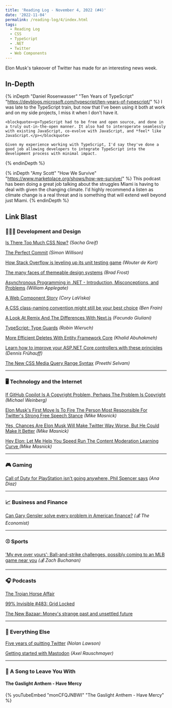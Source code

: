 ```yaml
---
title: 'Reading Log - November 4, 2022 (#4)'
date: '2022-11-04'
permalink: /reading-log/4/index.html
tags:
  - Reading Log
  - CSS
  - TypeScript
  - .NET
  - Twitter
  - Web Components
---
```


Elon Musk's takeover of Twitter has made for an interesting news week.
<!-- excerpt -->

<h2 class="old">In-Depth</h2>

{% inDepth "Daniel Rosenwasser" "Ten Years of TypeScript" "https://devblogs.microsoft.com/typescript/ten-years-of-typescript/" %}
    I was late to the TypeScript train, but now that I've been using it both at work and on my side projects, I miss it when I don't have it.

    <blockquote><p>TypeScript had to be free and open source, and done in a truly out-in-the-open manner. It also had to interoperate seamlessly with existing JavaScript, co-evolve with JavaScript, and *feel* like JavaScript.</p></blockquote>

    Given my experience working with TypeScript, I'd say they've done a good job allowing developers to integrate TypeScript into the development process with minimal impact.
{% endinDepth %}

{% inDepth "Amy Scott" "How We Survive" "https://www.marketplace.org/shows/how-we-survive/" %}
    This podcast has been doing a great job talking about the struggles Miami is having to deal with given the changing climate. I'd highly recommend a listen as climate change is a real threat and is something that will extend well beyond just Miami.
{% endinDepth %}

<h2 class="old">Link Blast</h2>

### 👨🏼‍💻 Development and Design

[Is There Too Much CSS Now?](https://css-tricks.com/is-there-too-much-css-now) *(Sacha Greif)*

[The Perfect Commit](https://simonwillison.net/2022/Oct/29/the-perfect-commit/) *(Simon Willison)*

[How Stack Overflow is leveling up its unit testing game](https://stackoverflow.blog/2022/07/04/how-stack-overflow-is-leveling-up-its-unit-testing-game/) *(Wouter de Kort)*

[The many faces of themeable design systems](https://bradfrost.com/blog/post/the-many-faces-of-themeable-design-systems/) *(Brad Frost)*

[Asynchronous Programming in .NET - Introduction, Misconceptions, and Problems](https://wapplegate.com/asynchronous-programming/) *(William Applegate)*

[A Web Component Story](https://www.abeautifulsite.net/posts/a-web-component-story/) *(Cory LaViska)*

[A CSS class-naming convention might still be your best choice](https://benfrain.com/a-css-class-naming-convention-might-still-be-your-best-choice/) *(Ben Frain)*

[A Look At Remix And The Differences With Next.js](https://www.smashingmagazine.com/2022/07/look-remix-differences-next/) *(Facundo Giuliani)*

[TypeScript: Type Guards](https://www.robinwieruch.de/typescript-type-guard/) *(Robin Wieruch)*

[More Efficient Deletes With Entity Framework Core](https://khalidabuhakmeh.com/more-efficient-deletes-with-entity-framework-core) *(Khalid Abuhakmeh)*

[Learn how to improve your ASP.NET Core controllers with these principles](https://dateo-software.de/blog/improve-your-asp-net-core-controllers) *(Dennis Frühauff)*

[The New CSS Media Query Range Syntax](https://css-tricks.com/the-new-css-media-query-range-syntax/) *(Preethi Selvam)*

---

### 🖥 Technology and the Internet

[If GitHub Copilot Is A Copyright Problem, Perhaps The Problem Is Copyright](https://www.techdirt.com/2022/10/25/if-github-copilot-is-a-copyright-problem-perhaps-the-problem-is-copyright) *(Michael Weinberg)*

[Elon Musk's First Move Is To Fire The Person Most Responsible For Twitter's Strong Free Speech Stance](https://www.techdirt.com/2022/10/28/elon-musks-first-move-is-to-fire-the-person-most-responsible-for-twitters-strong-free-speech-stance/) *(Mike Masnick)*

[Yes, Chances Are Elon Musk Will Make Twitter Way Worse, But He Could Make It Better](https://www.techdirt.com/2022/10/28/yes-chances-are-elon-musk-will-make-twitter-way-worse-but-he-could-make-it-better/) *(Mike Masnick)*

[Hey Elon: Let Me Help You Speed Run The Content Moderation Learning Curve ](https://www.techdirt.com/2022/11/02/hey-elon-let-me-help-you-speed-run-the-content-moderation-learning-curve/) *(Mike Masnick)*

---

### 🎮 Gaming

[Call of Duty for PlayStation isn't going anywhere, Phil Spencer says](https://www.polygon.com/23433295/call-of-duty-playstation-phil-spencer-xbox-interview) *(Ana Diaz)*

---

### 📈 Business and Finance

[Can Gary Gensler solve every problem in American finance?](https://www.economist.com/finance-and-economics/2022/10/26/can-gary-gensler-solve-every-problem-in-american-finance) *(💰 The Economist)*

---

### ⚾ Sports

['My eye over yours': Ball-and-strike challenges, possibly coming to an MLB game near you](https://theathletic.com/3744061/2022/10/31/mlb-abs-pitch-challenge-system/) *(💰 Zach Buchanan)*

---

### 🎧 Podcasts

[The Trojan Horse Affair](https://www.nytimes.com/interactive/2022/podcasts/trojan-horse-affair.html)

[99% Invisible #483: Grid Locked](https://99percentinvisible.org/episode/grid-locked/)

[The New Bazaar: Money's strange past and unsettled future](https://www.bazaaraudio.com/the-new-bazaar/moneys-strange-past-and-unsettled-future)

---

### 🎒 Everything Else

[Five years of quitting Twitter](https://nolanlawson.com/2022/02/02/five-years-of-quitting-twitter/) *(Nolan Lawson)*

[Getting started with Mastodon](https://2ality.com/2022/10/mastodon-getting-started.html) *(Axel Rauschmayer)*

---

### 🎵 A Song to Leave You With

#### The Gaslight Anthem - Have Mercy

{% youTubeEmbed "monCFQJNBWI" "The Gaslight Anthem - Have Mercy" %}